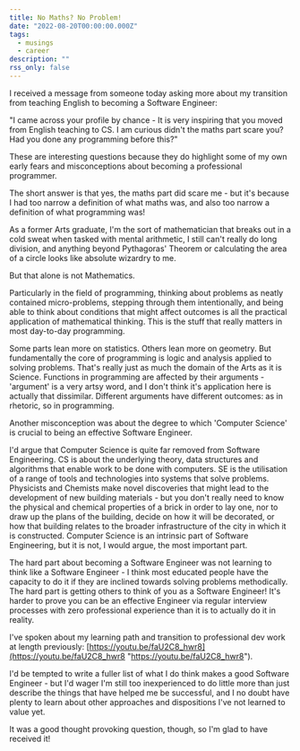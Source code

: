 ```yaml
---
title: No Maths? No Problem!
date: "2022-08-20T00:00:00.000Z"
tags:
  - musings
  - career
description: ""
rss_only: false
---
```


I received a message from someone today asking more about my transition from teaching English to becoming a Software Engineer:

"I came across your profile by chance - It is very inspiring that you moved from English teaching to CS. I am curious didn't the maths part scare you? Had you done any programming before this?"

These are interesting questions because they do highlight some of my own early fears and misconceptions about becoming a professional programmer.

The short answer is that yes, the maths part did scare me - but it's because I had too narrow a definition of what maths was, and also too narrow a definition of what programming was!

As a former Arts graduate, I'm the sort of mathematician that breaks out in a cold sweat when tasked with mental arithmetic, I still can't really do long division, and anything beyond Pythagoras' Theorem or calculating the area of a circle looks like absolute wizardry to me.

But that alone is not Mathematics.

Particularly in the field of programming, thinking about problems as neatly contained micro-problems, stepping through them intentionally, and being able to think about conditions that might affect outcomes is all the practical application of mathematical thinking. This is the stuff that really matters in most day-to-day programming.

Some parts lean more on statistics. Others lean more on geometry. But fundamentally the core of programming is logic and analysis applied to solving problems. That's really just as much the domain of the Arts as it is Science. Functions in programming are affected by their arguments - 'argument' is a very artsy word, and I don't think it's application here is actually that dissimilar. Different arguments have different outcomes: as in rhetoric, so in programming.

Another misconception was about the degree to which 'Computer Science' is crucial to being an effective Software Engineer.

I'd argue that Computer Science is quite far removed from Software Engineering. CS is about the underlying theory, data structures and algorithms that enable work to be done with computers. SE is the utilisation of a range of tools and technologies into systems that solve problems. Physicists and Chemists make novel discoveries that might lead to the development of new building materials - but you don't really need to know the physical and chemical properties of a brick in order to lay one, nor to draw up the plans of the building, decide on how it will be decorated, or how that building relates to the broader infrastructure of the city in which it is constructed. Computer Science is an intrinsic part of Software Engineering, but it is not, I would argue, the most important part.

The hard part about becoming a Software Engineer was not learning to think like a Software Engineer - I think most educated people have the capacity to do it if they are inclined towards solving problems methodically. The hard part is getting others to think of you as a Software Engineer! It's harder to prove you can be an effective Engineer via regular interview processes with zero professional experience than it is to actually do it in reality.

I've spoken about my learning path and transition to professional dev work at length previously: [https://youtu.be/faU2C8_hwr8](https://youtu.be/faU2C8_hwr8 "https://youtu.be/faU2C8_hwr8").

I'd be tempted to write a fuller list of what I do think makes a good Software Engineer - but I'd wager I'm still too inexperienced to do little more than just describe the things that have helped me be successful, and I no doubt have plenty to learn about other approaches and dispositions I've not learned to value yet.

It was a good thought provoking question, though, so I'm glad to have received it!
